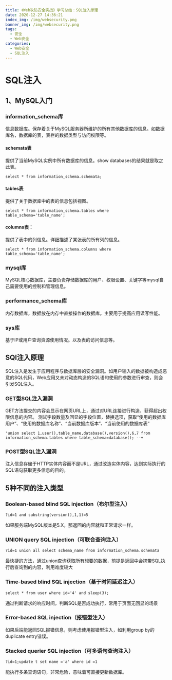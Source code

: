 ```yaml
---
title: 《Web攻防安全实战》学习总结：SQL注入原理
date: 2020-12-27 14:36:21
index_img: /img/websecurity.png
banner_img: /img/websecurity.png
tags:
  - 安全
  - Web安全
categories:
  - Web安全
  - SQL注入
---
```

# SQL注入
## 1、MySQL入门
### information_schema库
信息数据库。保存着关于MySQL服务器所维护的所有其他数据库的信息。如数据库名，数据库的表，表栏的数据类型与访问权限等。
#### schemata表
提供了当前MySQL实例中所有数据库的信息。show databases的结果就是取之此表。
```
select * from information_schema.schemata;
```
#### tables表
提供了关于数据库中的表的信息包括视图。
```
select * from information_schema.tables where table_schema='table_name';
```
#### columns表：
提供了表中的列信息。详细描述了某张表的所有列的信息。
```
select * from information_schema.columns where table_schema='table_name';
```
### mysql库
MySQL核心数据库，主要负责存储数据库的用户、权限设置、关键字等mysql自己需要使用的控制和管理信息。
### performance_schema库
内存数据库，数据放在内存中直接操作的数据库。主要用于提高应用读写性能。
### sys库
基于IP或用户查询资源使用情况。以及表的访问信息等。

## SQl注入原理
SQL注入是发生于应用程序与数据库层的安全漏洞。如用户输入的数据被构造成恶意的SQL代码，Web应用又未对动态构造的SQL语句使用的参数进行审查，则会引发SQL注入。
### GET型SQL注入漏洞
GET方法提交的内容会显示在网页URL上，通过对URL连接进行构造，获得超出权限信息的内容。
测试字段数量及回显的字段位置，替换选项，获取“使用的数据库用户”、“使用的数据库名称”、“当前数据库版本”、“当前使用的数据库表”
```
'union select 1,user(),table_name,database(),version(),6,7 from information_schema.tables where table_schema=database(); --+
```

### POST型SQL注入漏洞
注入信息存储于HTTP实体内容而不是URL，通过改造实体内容，达到实际执行的SQL语句获取更多信息的目的。

## 5种不同的注入类型
### Boolean-based blind SQL injection（布尔型注入）
```
?id=1 and substring(version(),1,1)=5
```
如果服务端MySQL版本是5.X，那返回的内容就和正常请求一样。
### UNION query SQL injection（可联合查询注入）
```
?id=1 union all select schema_name from information_schema.schemata
```
最快捷的方法，通过union查询获取所有想要的数据，前提是返回中会携带SQL执行后查询到的内容，利用难度较大
### Time-based blind SQL injection（基于时间延迟注入）
```
select * from user where id='4' and sleep(3);
```
通过判断请求的响应时间，判断SQL是否成功执行，常用于页面无回显的场景
### Error-based SQL injection（报错型注入）
如果后端能返回SQL报错信息，则考虑使用报错型注入，如利用group by的duplicate entry错误。
### Stacked querier SQL injection（可多语句查询注入）
```
?id=1;update t set name ='a' where id =1
```
能执行多条查询语句，非常危险，意味着可直接更新数据库。
